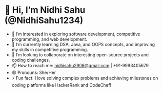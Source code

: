 # 👋 Hi, I’m Nidhi Sahu (@NidhiSahu1234)

- 👀 I’m interested in exploring software development, competitive programming, and web development.
- 🌱 I’m currently learning DSA, Java, and OOPS concepts, and improving my skills in competitive programming.
- 💞️ I’m looking to collaborate on interesting open-source projects and coding challenges.
- 📫 How to reach me: nidhisahu2906@gmail.com | +91-9993405679
- 😄 Pronouns: She/Her
- ⚡ Fun fact: I love solving complex problems and achieving milestones on coding platforms like HackerRank and CodeChef!


<!---
NidhiSahu1234/NidhiSahu1234 is a ✨ special ✨ repository because its `README.md` (this file) appears on your GitHub profile.
You can click the Preview link to take a look at your changes.
--->
